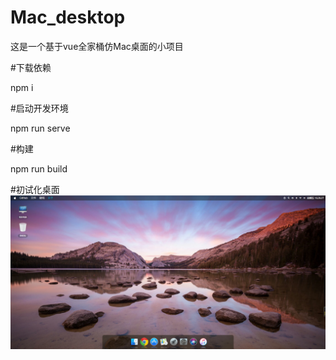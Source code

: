 # Mac_desktop
这是一个基于vue全家桶仿Mac桌面的小项目

#下载依赖

npm i

#启动开发环境

npm run serve

#构建

npm run build

#初试化桌面
![image](description_images/2021-04-09_162641.png)
